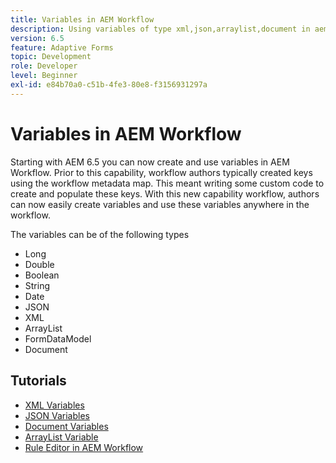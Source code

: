 ```yaml
---
title: Variables in AEM Workflow
description: Using variables of type xml,json,arraylist,document in aem workflow
version: 6.5
feature: Adaptive Forms
topic: Development
role: Developer
level: Beginner
exl-id: e84b70a0-c51b-4fe3-80e8-f3156931297a
---
```

# Variables in AEM Workflow

Starting with AEM 6.5 you can now create and use variables in AEM Workflow. Prior to this capability, workflow authors typically created keys using the workflow metadata map. This meant writing some custom code to create and populate these keys. With this new capability workflow, authors can now easily create variables and use these variables anywhere in the workflow.

The variables can be of the following types

* Long
* Double
* Boolean
* String
* Date
* JSON
* XML
* ArrayList
* FormDataModel
* Document

## Tutorials

* [XML Variables](part1.md)
* [JSON Variables](part2.md)
* [Document Variables](part3.md)
* [ArrayList Variable](part4.md)
* [Rule Editor in AEM Workflow](part5.md)
